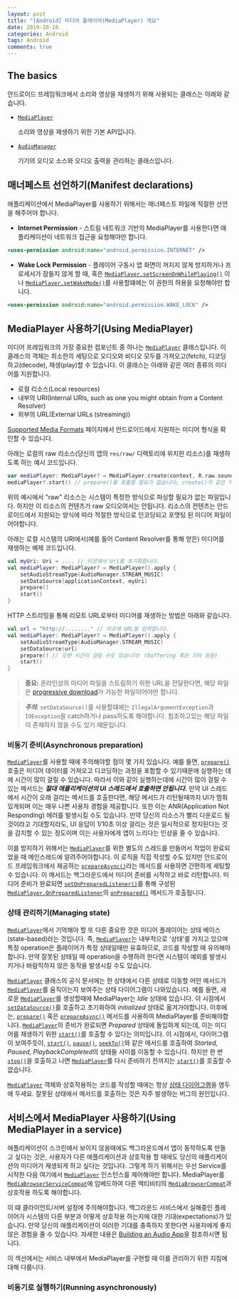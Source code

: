 ```yaml
---
layout: post
title: "[Android] 미디어 플레이어(MediaPlayer) 개요"
date: 2019-10-10
categories: Android
tags: Android
comments: true
---
```


## The basics
안드로이드 프레임워크에서 소리와 영상을 재생하기 위해 사용되는 클래스는 아래와 같습니다.
- [`MediaPlayer`](https://developer.android.com/reference/android/media/MediaPlayer.html)
  
  소리와 영상을 재생하기 위한 기본 API입니다.

- [`AudioManager`](https://developer.android.com/reference/android/media/AudioManager.html)
  
  기기의 오디오 소스와 오디오 출력을 관리하는 클래스입니다.

## 매너페스트 선언하기(Manifest declarations)
애플리케이션에서 MediaPlayer를 사용하기 위해서는 매너페스트 파일에 적절한 선언을 해주어야 합니다.
- **Internet Permission** - 스트림 네트워크 기반의 MediaPlayer를 사용한다면 애플리케이션이 네트워크 접근을 요청해야만 합니다.
  
```xml
<uses-permission android:name="android.permission.INTERNET" />
```

- **Wake Lock Permission** - 플레이어 구동시 앱 화면이 꺼지지 않게 방지하거나 프로세서가 잠들지 않게 할 때, 혹은 [`MediaPlayer.setScreenOnWhilePlaying()`](https://developer.android.com/reference/android/media/MediaPlayer.html#setScreenOnWhilePlaying(boolean)) 이나 [`MediaPlayer.setWakeMode()`](https://developer.android.com/reference/android/media/MediaPlayer.html#setWakeMode(android.content.Context,%20int))를 사용할떄에는 이 권한의 허용을 요청해야만 합니다.

```xml
<uses-permission android:name="android.permission.WAKE_LOCK" />
```

## MediaPlayer 사용하기(Using MediaPlayer)
미디어 프레임워크의 가장 중요한 컴포넌트 중 하나는 [`MediaPlayer`](https://developer.android.com/reference/android/media/MediaPlayer.html) 클래스입니다. 이 클래스의 객체는 최소한의 세팅으로 오디오와 비디오 모두를 가져오고(fetch), 디코딩하고(decode), 재생(play)할 수 있습니다. 이 클래스는 아래와 같은 여러 종류의 미디어를 지원합니다.
- 로컬 리소스(Local resources)
- 내부의 URI(Internal URIs, such as one you might obtain from a Content Resolver)
- 외부의 URL(External URLs (streaming))

[Supported Media Formats](https://developer.android.com/guide/topics/media/media-formats.html) 페이지에서 안드로이드에서 지원하는 미디어 형식을 확인할 수 있습니다.

아래는 로컬의 raw 리소스(당신의 앱의 `res/raw/` 디렉토리에 위치한 리소스)를 재생하도록 하는 예시 코드입니다.

```kotlin
var mediaPlayer: MediaPlayer? = MediaPlayer.create(context, R.raw.sound_file_1)
mediaPlayer?.start() // prepare()를 호출할 필요가 없습니다; create()가 같은 역할을 해줍니다.
```

위의 예시에서 "raw" 리소스는 시스템이 특정한 방식으로 파싱할 필요가 없는 파일입니다. 하지만 이 리소스의 컨텐츠가 raw 오디오여서는 안됩니다. 리소스의 컨텐츠는 안드로이드에서 지원되는 양식에 따라 적절한 방식으로 인코딩되고 포맷팅 된 미디어 파일이어야합니다.

아래는 로컬 시스템의 URI에서(예를 들어 Content Resolver를 통해 얻은) 미디어를 재생하는 예제 코드입니다.

```kotlin
val myUri: Uri = .... // 이곳에서 Uri를 초기화합니다.
val mediaPlayer: MediaPlayer? = MediaPlayer().apply {
    setAudioStreamType(AudioManager.STREAM_MUSIC)
    setDataSource(applicationContext, myUri)
    prepare()
    start()
}
```

HTTP 스트리밍을 통해 리모트 URL로부터 미디어를 재생하는 방법은 아래와 같습니다.

```kotlin
val url = "http://........" // 이곳에 URL을 입력합니다.
val mediaPlayer: MediaPlayer? = MediaPlayer().apply {
    setAudioStreamType(AudioManager.STREAM_MUSIC)
    setDataSource(url)
    prepare() // 오랜 시간이 걸릴 수도 있습니다! (buffering 혹은 기타 등등)
    start()
}
```

> **중요:** 온라인상의 미디어 파일을 스트림하기 위한 URL을 전달한다면, 해당 파일은 [progressive download](https://ko.wikipedia.org/wiki/%ED%94%84%EB%A1%9C%EA%B7%B8%EB%A0%88%EC%8B%9C%EB%B8%8C_%EB%8B%A4%EC%9A%B4%EB%A1%9C%EB%93%9C)가 가능한 파일이어야만 합니다.

> ***주의***: `setDataSource()`를 사용할떄에는 `IllegalArgumentException`과 `IOException`을 catch하거나 pass하도록 해야합니다. 참조하고있는 해당 파일이 존재하지 않을 수도 있기 때문입니다.

### 비동기 준비(Asynchronous preparation)
[`MediaPlayer`](https://developer.android.com/reference/android/media/MediaPlayer.html)를 사용할 때에 주의해야할 점이 몇 가지 있습니다. 예를 들면, [`prepare()`](https://developer.android.com/reference/android/media/MediaPlayer.html#prepare()) 호출은 미디어 데이터를 가져오고 디코딩하는 과정을 포함할 수 있기때문에 실행하는 데에 시간이 많이 걸릴 수 있습니다. 따라서 이와 같이 실행하는데에 시간이 많이 걸릴 수 있는 메서드는 ***절대 애플리케이션의 UI 스레드에서 호출하면 안됩니다.*** 만약 UI 스레드에서 시간이 오래 걸리는 메서드를 호출한다면, 해당 메서드가 리턴될때까지 UI가 멈춰있게되며 이는 매우 나쁜 사용자 경험을 제공합니다. 또한 이는 ANR(Application Not Responding) 에러를 발생시킬 수도 있습니다. 만약 당신의 리소스가 빨리 다운로드 될 것이라고 기대할지라도, UI 응답이 1/10초 이상 걸리는 것은 일시적으로 정지된다는 것을 감지할 수 있는 정도이며 이는 사용자에게 앱이 느리다는 인상을 줄 수 있습니다.

이를 방지하기 위해서는 [`MediaPlayer`](https://developer.android.com/reference/android/media/MediaPlayer.html)를 위한 별도의 스레드를 만들어서 작업이 완료되었을 때 메인스레드에 알려주어야합니다. 이 로직을 직접 작성할 수도 있지만 안드로이드 프레임워크에서 제공하는 [`prepareAsync()`](https://developer.android.com/reference/android/media/MediaPlayer.html#prepareAsync())라는 메서드를 사용하면 간편하게 세팅할 수 있습니다. 이 메서드는 백그라운드에서 미디어 준비를 시작하고 바로 리턴합니다. 미디어 준비가 완료되면 [`setOnPreparedListener()`](https://developer.android.com/reference/android/media/MediaPlayer.html#setOnPreparedListener(android.media.MediaPlayer.OnPreparedListener))를 통해 구성된 [`MediaPlayer.OnPreparedListener`](https://developer.android.com/reference/android/media/MediaPlayer.OnPreparedListener.html)의 [`onPrepared()`](https://developer.android.com/reference/android/media/MediaPlayer.OnPreparedListener.html#onPrepared(android.media.MediaPlayer)) 메서드가 호출됩니다. 

### 상태 관리하기(Managing state)
[`MediaPlayer`](https://developer.android.com/reference/android/media/MediaPlayer.html)에서 기억해야 할 또 다른 중요한 것은 미디어 플레이어는 상태 베이스(state-based)라는 것입니다. 즉, [`MediaPlayer`](https://developer.android.com/reference/android/media/MediaPlayer.html)는 내부적으로 '상태'를 가지고 있으며 특정 operation은 플레이어가 특정 상태일때만 유효하므로, 코드를 작성할 때 유의해야 합니다. 만약 잘못된 상태일 때 operation을 수행하려 한다면 시스템이 예외를 발생시키거나 바람직하지 않은 동작을 발생시킬 수도 있습니다. 

[`MediaPlayer`](https://developer.android.com/reference/android/media/MediaPlayer.html) 클래스의 공식 문서에는 한 상태에서 다른 상태로 이동할 어떤 메서드가 [`MediaPlayer`](https://developer.android.com/reference/android/media/MediaPlayer.html)를 움직이는지 보여주는 상태 다이어그램이 나와있습니다. 예를 들면, 새로운 [`MediaPlayer`](https://developer.android.com/reference/android/media/MediaPlayer.html)를 생성할때에 MediaPlayer는 *Idle* 상태에 있습니다. 이 시점에서 [`setDataSource()`](https://developer.android.com/reference/android/media/MediaPlayer.html#setDataSource(android.content.Context,%20android.net.Uri))를 호출하고 초기화하여 *initialized* 상태로 옮겨가야합니다. 이후에는, [`prepare()`](https://developer.android.com/reference/android/media/MediaPlayer.html#prepare()) 혹은 [`prepareAsync()`](https://developer.android.com/reference/android/media/MediaPlayer.html#prepareAsync()) 메서드를 사용하여 MediaPlayer를 준비해야합니다. [`MediaPlayer`](https://developer.android.com/reference/android/media/MediaPlayer.html)의 준비가 완료되면 *Prepared* 상태에 돌입하게 되는데, 이는 미디어를 재생하기 위한 [`start()`](https://developer.android.com/reference/android/media/MediaPlayer.html#start())를 호출할 수 있다는 의미입니다. 이 시점에서, 다이어그램이 보여주듯이, [`start()`](https://developer.android.com/reference/android/media/MediaPlayer.html#start()), [`pause()`](https://developer.android.com/reference/android/media/MediaPlayer.html#pause()), [`seekTo()`](https://developer.android.com/reference/android/media/MediaPlayer.html#seekTo(int))와 같은 메서드를 호출하여 *Started, Paused, PlaybackCompleted*의 상태들 사이를 이동할 수 있습니다. 하지만 한 번 [`stop()`](https://developer.android.com/reference/android/media/MediaPlayer.html#stop())을 호출하고 나면 [`MediaPlayer`](https://developer.android.com/reference/android/media/MediaPlayer.html)를 다시 준비하기 전까지는 [`start()`](https://developer.android.com/reference/android/media/MediaPlayer.html#start())를 호출할 수 없습니다. 

[`MediaPlayer`](https://developer.android.com/reference/android/media/MediaPlayer.html) 객체와 상호작용하는 코드를 작성할 때에는 항상 [상태 다이어그램](https://developer.android.com/images/mediaplayer_state_diagram.gif)을 염두에 두세요. 잘못된 상태에서 메서드를 호출하는 것은 자주 발생하는 버그의 원인입니다. 

## 서비스에서 MediaPlayer 사용하기(Using MediaPlayer in a service)
애플리케이션이 스크린에서 보이지 않을때에도 백그라운드에서 앱이 동작하도록 만들고 싶다는 것은, 사용자가 다른 애플리케이션과 상호작용 할 때에도 당신의 애플리케이션의 미디어가 재생되게 하고 싶다는 것입니다. 그렇게 하기 위해서는 우선 Service를 시작한 다음 여기에서 [`MediaPlayer`](https://developer.android.com/reference/android/media/MediaPlayer.html) 인스턴스를 제어해야만 합니다. MediaPlayer를 [`MediaBrowserServiceCompat`](https://developer.android.com/reference/androidx/media/MediaBrowserServiceCompat.html)에 임베드하여 다른 액티비티의 [`MediaBrowserCompat`](https://developer.android.com/reference/android/support/v4/media/MediaBrowserCompat.html)과 상호작용 하도록 해야합니다.

이 떄 클라이언트/서버 설정에 주의해야합니다. 백그라운드 서비스에서 실해중인 플레이어가 시스템의 다른 부분과 어떻게 상호작용 하는지에 대한 기대(expectations)가 있습니다. 만약 당신의 애플리케이션이 이러한 기대를 충족하지 못한다면 사용자에게 좋지 않은 경험을 줄 수 있습니다. 자세한 내용은 [Building an Audio App](https://developer.android.com/guide/topics/media-apps/audio-app/building-an-audio-app.html)을 참조하시면 됩니다.

이 섹선에서는 서비스 내부에서 MediaPlayer를 구현할 때 이를 관리하기 위한 지침에 대해 다룹니다. 

### 비동기로 실행하기(Running asynchronously)
